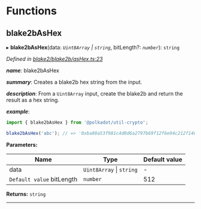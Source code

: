 

# Functions

<a id="blake2bashex"></a>

##  blake2bAsHex

▸ **blake2bAsHex**(data: *`Uint8Array` \| `string`*, bitLength?: *`number`*): `string`

*Defined in [blake2/blake2b/asHex.ts:23](https://github.com/polkadot-js/common/blob/db4b221/packages/util-crypto/src/blake2/blake2b/asHex.ts#L23)*

*__name__*: blake2bAsHex

*__summary__*: Creates a blake2b hex string from the input.

*__description__*: From a `Uint8Array` input, create the blake2b and return the result as a hex string.

*__example__*:   

```javascript
import { blake2bAsHex } from '@polkadot/util-crypto';

blake2bAsHex('abc'); // => '0xba80a53f981c4d0d6a2797b69f12f6e94c212f14685ac4b74b12bb6fdbffa2d17d87c5392aab792dc252d5de4533cc9518d38aa8dbf1925ab92386edd4009923'
```

**Parameters:**

| Name | Type | Default value |
| ------ | ------ | ------ |
| data | `Uint8Array` \| `string` | - |
| `Default value` bitLength | `number` | 512 |

**Returns:** `string`

___

